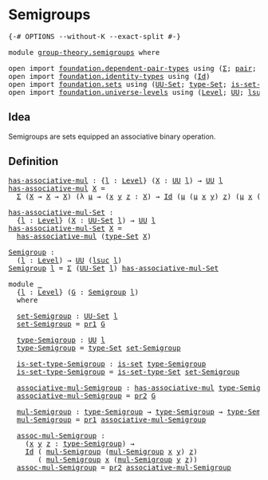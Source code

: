 # Semigroups

<pre class="Agda"><a id="23" class="Symbol">{-#</a> <a id="27" class="Keyword">OPTIONS</a> <a id="35" class="Pragma">--without-K</a> <a id="47" class="Pragma">--exact-split</a> <a id="61" class="Symbol">#-}</a>

<a id="66" class="Keyword">module</a> <a id="73" href="group-theory.semigroups.html" class="Module">group-theory.semigroups</a> <a id="97" class="Keyword">where</a>

<a id="104" class="Keyword">open</a> <a id="109" class="Keyword">import</a> <a id="116" href="foundation.dependent-pair-types.html" class="Module">foundation.dependent-pair-types</a> <a id="148" class="Keyword">using</a> <a id="154" class="Symbol">(</a><a id="155" href="foundation-core.dependent-pair-types.html#502" class="Record">Σ</a><a id="156" class="Symbol">;</a> <a id="158" href="foundation-core.dependent-pair-types.html#575" class="InductiveConstructor">pair</a><a id="162" class="Symbol">;</a> <a id="164" href="foundation-core.dependent-pair-types.html#592" class="Field">pr1</a><a id="167" class="Symbol">;</a> <a id="169" href="foundation-core.dependent-pair-types.html#604" class="Field">pr2</a><a id="172" class="Symbol">)</a>
<a id="174" class="Keyword">open</a> <a id="179" class="Keyword">import</a> <a id="186" href="foundation.identity-types.html" class="Module">foundation.identity-types</a> <a id="212" class="Keyword">using</a> <a id="218" class="Symbol">(</a><a id="219" href="foundation-core.identity-types.html#641" class="Datatype">Id</a><a id="221" class="Symbol">)</a>
<a id="223" class="Keyword">open</a> <a id="228" class="Keyword">import</a> <a id="235" href="foundation.sets.html" class="Module">foundation.sets</a> <a id="251" class="Keyword">using</a> <a id="257" class="Symbol">(</a><a id="258" href="foundation-core.sets.html#1177" class="Function">UU-Set</a><a id="264" class="Symbol">;</a> <a id="266" href="foundation-core.sets.html#1291" class="Function">type-Set</a><a id="274" class="Symbol">;</a> <a id="276" href="foundation-core.sets.html#1342" class="Function">is-set-type-Set</a><a id="291" class="Symbol">;</a> <a id="293" href="foundation-core.sets.html#1099" class="Function">is-set</a><a id="299" class="Symbol">)</a>
<a id="301" class="Keyword">open</a> <a id="306" class="Keyword">import</a> <a id="313" href="foundation.universe-levels.html" class="Module">foundation.universe-levels</a> <a id="340" class="Keyword">using</a> <a id="346" class="Symbol">(</a><a id="347" href="Agda.Primitive.html#597" class="Postulate">Level</a><a id="352" class="Symbol">;</a> <a id="354" href="foundation-core.universe-levels.html#222" class="Primitive">UU</a><a id="356" class="Symbol">;</a> <a id="358" href="Agda.Primitive.html#780" class="Primitive">lsuc</a><a id="362" class="Symbol">)</a>
</pre>
## Idea

Semigroups are sets equipped an associative binary operation. 

## Definition

<pre class="Agda"><a id="has-associative-mul"></a><a id="465" href="group-theory.semigroups.html#465" class="Function">has-associative-mul</a> <a id="485" class="Symbol">:</a> <a id="487" class="Symbol">{</a><a id="488" href="group-theory.semigroups.html#488" class="Bound">l</a> <a id="490" class="Symbol">:</a> <a id="492" href="Agda.Primitive.html#597" class="Postulate">Level</a><a id="497" class="Symbol">}</a> <a id="499" class="Symbol">(</a><a id="500" href="group-theory.semigroups.html#500" class="Bound">X</a> <a id="502" class="Symbol">:</a> <a id="504" href="foundation-core.universe-levels.html#222" class="Primitive">UU</a> <a id="507" href="group-theory.semigroups.html#488" class="Bound">l</a><a id="508" class="Symbol">)</a> <a id="510" class="Symbol">→</a> <a id="512" href="foundation-core.universe-levels.html#222" class="Primitive">UU</a> <a id="515" href="group-theory.semigroups.html#488" class="Bound">l</a>
<a id="517" href="group-theory.semigroups.html#465" class="Function">has-associative-mul</a> <a id="537" href="group-theory.semigroups.html#537" class="Bound">X</a> <a id="539" class="Symbol">=</a>
  <a id="543" href="foundation-core.dependent-pair-types.html#502" class="Record">Σ</a> <a id="545" class="Symbol">(</a><a id="546" href="group-theory.semigroups.html#537" class="Bound">X</a> <a id="548" class="Symbol">→</a> <a id="550" href="group-theory.semigroups.html#537" class="Bound">X</a> <a id="552" class="Symbol">→</a> <a id="554" href="group-theory.semigroups.html#537" class="Bound">X</a><a id="555" class="Symbol">)</a> <a id="557" class="Symbol">(λ</a> <a id="560" href="group-theory.semigroups.html#560" class="Bound">μ</a> <a id="562" class="Symbol">→</a> <a id="564" class="Symbol">(</a><a id="565" href="group-theory.semigroups.html#565" class="Bound">x</a> <a id="567" href="group-theory.semigroups.html#567" class="Bound">y</a> <a id="569" href="group-theory.semigroups.html#569" class="Bound">z</a> <a id="571" class="Symbol">:</a> <a id="573" href="group-theory.semigroups.html#537" class="Bound">X</a><a id="574" class="Symbol">)</a> <a id="576" class="Symbol">→</a> <a id="578" href="foundation-core.identity-types.html#641" class="Datatype">Id</a> <a id="581" class="Symbol">(</a><a id="582" href="group-theory.semigroups.html#560" class="Bound">μ</a> <a id="584" class="Symbol">(</a><a id="585" href="group-theory.semigroups.html#560" class="Bound">μ</a> <a id="587" href="group-theory.semigroups.html#565" class="Bound">x</a> <a id="589" href="group-theory.semigroups.html#567" class="Bound">y</a><a id="590" class="Symbol">)</a> <a id="592" href="group-theory.semigroups.html#569" class="Bound">z</a><a id="593" class="Symbol">)</a> <a id="595" class="Symbol">(</a><a id="596" href="group-theory.semigroups.html#560" class="Bound">μ</a> <a id="598" href="group-theory.semigroups.html#565" class="Bound">x</a> <a id="600" class="Symbol">(</a><a id="601" href="group-theory.semigroups.html#560" class="Bound">μ</a> <a id="603" href="group-theory.semigroups.html#567" class="Bound">y</a> <a id="605" href="group-theory.semigroups.html#569" class="Bound">z</a><a id="606" class="Symbol">)))</a>

<a id="has-associative-mul-Set"></a><a id="611" href="group-theory.semigroups.html#611" class="Function">has-associative-mul-Set</a> <a id="635" class="Symbol">:</a>
  <a id="639" class="Symbol">{</a><a id="640" href="group-theory.semigroups.html#640" class="Bound">l</a> <a id="642" class="Symbol">:</a> <a id="644" href="Agda.Primitive.html#597" class="Postulate">Level</a><a id="649" class="Symbol">}</a> <a id="651" class="Symbol">(</a><a id="652" href="group-theory.semigroups.html#652" class="Bound">X</a> <a id="654" class="Symbol">:</a> <a id="656" href="foundation-core.sets.html#1177" class="Function">UU-Set</a> <a id="663" href="group-theory.semigroups.html#640" class="Bound">l</a><a id="664" class="Symbol">)</a> <a id="666" class="Symbol">→</a> <a id="668" href="foundation-core.universe-levels.html#222" class="Primitive">UU</a> <a id="671" href="group-theory.semigroups.html#640" class="Bound">l</a>
<a id="673" href="group-theory.semigroups.html#611" class="Function">has-associative-mul-Set</a> <a id="697" href="group-theory.semigroups.html#697" class="Bound">X</a> <a id="699" class="Symbol">=</a>
  <a id="703" href="group-theory.semigroups.html#465" class="Function">has-associative-mul</a> <a id="723" class="Symbol">(</a><a id="724" href="foundation-core.sets.html#1291" class="Function">type-Set</a> <a id="733" href="group-theory.semigroups.html#697" class="Bound">X</a><a id="734" class="Symbol">)</a>

<a id="Semigroup"></a><a id="737" href="group-theory.semigroups.html#737" class="Function">Semigroup</a> <a id="747" class="Symbol">:</a>
  <a id="751" class="Symbol">(</a><a id="752" href="group-theory.semigroups.html#752" class="Bound">l</a> <a id="754" class="Symbol">:</a> <a id="756" href="Agda.Primitive.html#597" class="Postulate">Level</a><a id="761" class="Symbol">)</a> <a id="763" class="Symbol">→</a> <a id="765" href="foundation-core.universe-levels.html#222" class="Primitive">UU</a> <a id="768" class="Symbol">(</a><a id="769" href="Agda.Primitive.html#780" class="Primitive">lsuc</a> <a id="774" href="group-theory.semigroups.html#752" class="Bound">l</a><a id="775" class="Symbol">)</a>
<a id="777" href="group-theory.semigroups.html#737" class="Function">Semigroup</a> <a id="787" href="group-theory.semigroups.html#787" class="Bound">l</a> <a id="789" class="Symbol">=</a> <a id="791" href="foundation-core.dependent-pair-types.html#502" class="Record">Σ</a> <a id="793" class="Symbol">(</a><a id="794" href="foundation-core.sets.html#1177" class="Function">UU-Set</a> <a id="801" href="group-theory.semigroups.html#787" class="Bound">l</a><a id="802" class="Symbol">)</a> <a id="804" href="group-theory.semigroups.html#611" class="Function">has-associative-mul-Set</a>

<a id="829" class="Keyword">module</a> <a id="836" href="group-theory.semigroups.html#836" class="Module">_</a>
  <a id="840" class="Symbol">{</a><a id="841" href="group-theory.semigroups.html#841" class="Bound">l</a> <a id="843" class="Symbol">:</a> <a id="845" href="Agda.Primitive.html#597" class="Postulate">Level</a><a id="850" class="Symbol">}</a> <a id="852" class="Symbol">(</a><a id="853" href="group-theory.semigroups.html#853" class="Bound">G</a> <a id="855" class="Symbol">:</a> <a id="857" href="group-theory.semigroups.html#737" class="Function">Semigroup</a> <a id="867" href="group-theory.semigroups.html#841" class="Bound">l</a><a id="868" class="Symbol">)</a>
  <a id="872" class="Keyword">where</a>

  <a id="881" href="group-theory.semigroups.html#881" class="Function">set-Semigroup</a> <a id="895" class="Symbol">:</a> <a id="897" href="foundation-core.sets.html#1177" class="Function">UU-Set</a> <a id="904" href="group-theory.semigroups.html#841" class="Bound">l</a>
  <a id="908" href="group-theory.semigroups.html#881" class="Function">set-Semigroup</a> <a id="922" class="Symbol">=</a> <a id="924" href="foundation-core.dependent-pair-types.html#592" class="Field">pr1</a> <a id="928" href="group-theory.semigroups.html#853" class="Bound">G</a>

  <a id="933" href="group-theory.semigroups.html#933" class="Function">type-Semigroup</a> <a id="948" class="Symbol">:</a> <a id="950" href="foundation-core.universe-levels.html#222" class="Primitive">UU</a> <a id="953" href="group-theory.semigroups.html#841" class="Bound">l</a>
  <a id="957" href="group-theory.semigroups.html#933" class="Function">type-Semigroup</a> <a id="972" class="Symbol">=</a> <a id="974" href="foundation-core.sets.html#1291" class="Function">type-Set</a> <a id="983" href="group-theory.semigroups.html#881" class="Function">set-Semigroup</a>

  <a id="1000" href="group-theory.semigroups.html#1000" class="Function">is-set-type-Semigroup</a> <a id="1022" class="Symbol">:</a> <a id="1024" href="foundation-core.sets.html#1099" class="Function">is-set</a> <a id="1031" href="group-theory.semigroups.html#933" class="Function">type-Semigroup</a>
  <a id="1048" href="group-theory.semigroups.html#1000" class="Function">is-set-type-Semigroup</a> <a id="1070" class="Symbol">=</a> <a id="1072" href="foundation-core.sets.html#1342" class="Function">is-set-type-Set</a> <a id="1088" href="group-theory.semigroups.html#881" class="Function">set-Semigroup</a>

  <a id="1105" href="group-theory.semigroups.html#1105" class="Function">associative-mul-Semigroup</a> <a id="1131" class="Symbol">:</a> <a id="1133" href="group-theory.semigroups.html#465" class="Function">has-associative-mul</a> <a id="1153" href="group-theory.semigroups.html#933" class="Function">type-Semigroup</a>
  <a id="1170" href="group-theory.semigroups.html#1105" class="Function">associative-mul-Semigroup</a> <a id="1196" class="Symbol">=</a> <a id="1198" href="foundation-core.dependent-pair-types.html#604" class="Field">pr2</a> <a id="1202" href="group-theory.semigroups.html#853" class="Bound">G</a>

  <a id="1207" href="group-theory.semigroups.html#1207" class="Function">mul-Semigroup</a> <a id="1221" class="Symbol">:</a> <a id="1223" href="group-theory.semigroups.html#933" class="Function">type-Semigroup</a> <a id="1238" class="Symbol">→</a> <a id="1240" href="group-theory.semigroups.html#933" class="Function">type-Semigroup</a> <a id="1255" class="Symbol">→</a> <a id="1257" href="group-theory.semigroups.html#933" class="Function">type-Semigroup</a>
  <a id="1274" href="group-theory.semigroups.html#1207" class="Function">mul-Semigroup</a> <a id="1288" class="Symbol">=</a> <a id="1290" href="foundation-core.dependent-pair-types.html#592" class="Field">pr1</a> <a id="1294" href="group-theory.semigroups.html#1105" class="Function">associative-mul-Semigroup</a>

  <a id="1323" href="group-theory.semigroups.html#1323" class="Function">assoc-mul-Semigroup</a> <a id="1343" class="Symbol">:</a>
    <a id="1349" class="Symbol">(</a><a id="1350" href="group-theory.semigroups.html#1350" class="Bound">x</a> <a id="1352" href="group-theory.semigroups.html#1352" class="Bound">y</a> <a id="1354" href="group-theory.semigroups.html#1354" class="Bound">z</a> <a id="1356" class="Symbol">:</a> <a id="1358" href="group-theory.semigroups.html#933" class="Function">type-Semigroup</a><a id="1372" class="Symbol">)</a> <a id="1374" class="Symbol">→</a>
    <a id="1380" href="foundation-core.identity-types.html#641" class="Datatype">Id</a> <a id="1383" class="Symbol">(</a> <a id="1385" href="group-theory.semigroups.html#1207" class="Function">mul-Semigroup</a> <a id="1399" class="Symbol">(</a><a id="1400" href="group-theory.semigroups.html#1207" class="Function">mul-Semigroup</a> <a id="1414" href="group-theory.semigroups.html#1350" class="Bound">x</a> <a id="1416" href="group-theory.semigroups.html#1352" class="Bound">y</a><a id="1417" class="Symbol">)</a> <a id="1419" href="group-theory.semigroups.html#1354" class="Bound">z</a><a id="1420" class="Symbol">)</a>
       <a id="1429" class="Symbol">(</a> <a id="1431" href="group-theory.semigroups.html#1207" class="Function">mul-Semigroup</a> <a id="1445" href="group-theory.semigroups.html#1350" class="Bound">x</a> <a id="1447" class="Symbol">(</a><a id="1448" href="group-theory.semigroups.html#1207" class="Function">mul-Semigroup</a> <a id="1462" href="group-theory.semigroups.html#1352" class="Bound">y</a> <a id="1464" href="group-theory.semigroups.html#1354" class="Bound">z</a><a id="1465" class="Symbol">))</a>
  <a id="1470" href="group-theory.semigroups.html#1323" class="Function">assoc-mul-Semigroup</a> <a id="1490" class="Symbol">=</a> <a id="1492" href="foundation-core.dependent-pair-types.html#604" class="Field">pr2</a> <a id="1496" href="group-theory.semigroups.html#1105" class="Function">associative-mul-Semigroup</a>
</pre>